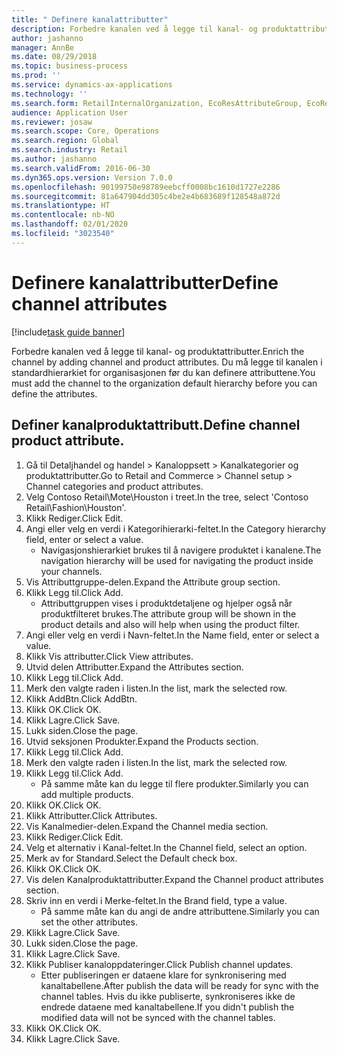 ```yaml
---
title: " Definere kanalattributter"
description: Forbedre kanalen ved å legge til kanal- og produktattributter.
author: jashanno
manager: AnnBe
ms.date: 08/29/2018
ms.topic: business-process
ms.prod: ''
ms.service: dynamics-ax-applications
ms.technology: ''
ms.search.form: RetailInternalOrganization, EcoResAttributeGroup, EcoResAttributeGroupAttribute, RetailAddChannelItems, RetailCatalogProductAttributeValue, RetailMedia
audience: Application User
ms.reviewer: josaw
ms.search.scope: Core, Operations
ms.search.region: Global
ms.search.industry: Retail
ms.author: jashanno
ms.search.validFrom: 2016-06-30
ms.dyn365.ops.version: Version 7.0.0
ms.openlocfilehash: 90199750e98789eebcff0008bc1610d1727e2286
ms.sourcegitcommit: 81a647904dd305c4be2e4b683689f128548a872d
ms.translationtype: HT
ms.contentlocale: nb-NO
ms.lasthandoff: 02/01/2020
ms.locfileid: "3023540"
---
```

# <a name="define-channel-attributes"></a><span data-ttu-id="d9591-103"> Definere kanalattributter</span><span class="sxs-lookup"><span data-stu-id="d9591-103">Define channel attributes</span></span>

[!include[task guide banner](../includes/task-guide-banner.md)]

<span data-ttu-id="d9591-104">Forbedre kanalen ved å legge til kanal- og produktattributter.</span><span class="sxs-lookup"><span data-stu-id="d9591-104">Enrich the channel by adding channel and product attributes.</span></span> <span data-ttu-id="d9591-105">Du må legge til kanalen i standardhierarkiet for organisasjonen før du kan definere attributtene.</span><span class="sxs-lookup"><span data-stu-id="d9591-105">You must add the channel to the organization default hierarchy before you can define the attributes.</span></span>


## <a name="define-channel-product-attribute"></a><span data-ttu-id="d9591-106">Definer kanalproduktattributt.</span><span class="sxs-lookup"><span data-stu-id="d9591-106">Define channel product attribute.</span></span>
1. <span data-ttu-id="d9591-107">Gå til Detaljhandel og handel > Kanaloppsett > Kanalkategorier og produktattributter.</span><span class="sxs-lookup"><span data-stu-id="d9591-107">Go to Retail and Commerce > Channel setup > Channel categories and product attributes.</span></span>
2. <span data-ttu-id="d9591-108">Velg Contoso Retail\Mote\Houston i treet.</span><span class="sxs-lookup"><span data-stu-id="d9591-108">In the tree, select 'Contoso Retail\Fashion\Houston'.</span></span>
3. <span data-ttu-id="d9591-109">Klikk Rediger.</span><span class="sxs-lookup"><span data-stu-id="d9591-109">Click Edit.</span></span>
4. <span data-ttu-id="d9591-110">Angi eller velg en verdi i Kategorihierarki-feltet.</span><span class="sxs-lookup"><span data-stu-id="d9591-110">In the Category hierarchy field, enter or select a value.</span></span>
    * <span data-ttu-id="d9591-111">Navigasjonshierarkiet brukes til å navigere produktet i kanalene.</span><span class="sxs-lookup"><span data-stu-id="d9591-111">The navigation hierarchy will be used for navigating the product inside your channels.</span></span>  
5. <span data-ttu-id="d9591-112">Vis Attributtgruppe-delen.</span><span class="sxs-lookup"><span data-stu-id="d9591-112">Expand the Attribute group section.</span></span>
6. <span data-ttu-id="d9591-113">Klikk Legg til.</span><span class="sxs-lookup"><span data-stu-id="d9591-113">Click Add.</span></span>
    * <span data-ttu-id="d9591-114">Attributtgruppen vises i produktdetaljene og hjelper også når produktfilteret brukes.</span><span class="sxs-lookup"><span data-stu-id="d9591-114">The attribute group will be shown in the product details and also will help when using the product filter.</span></span>  
7. <span data-ttu-id="d9591-115">Angi eller velg en verdi i Navn-feltet.</span><span class="sxs-lookup"><span data-stu-id="d9591-115">In the Name field, enter or select a value.</span></span>
8. <span data-ttu-id="d9591-116">Klikk Vis attributter.</span><span class="sxs-lookup"><span data-stu-id="d9591-116">Click View attributes.</span></span>
9. <span data-ttu-id="d9591-117">Utvid delen Attributter.</span><span class="sxs-lookup"><span data-stu-id="d9591-117">Expand the Attributes section.</span></span>
10. <span data-ttu-id="d9591-118">Klikk Legg til.</span><span class="sxs-lookup"><span data-stu-id="d9591-118">Click Add.</span></span>
11. <span data-ttu-id="d9591-119">Merk den valgte raden i listen.</span><span class="sxs-lookup"><span data-stu-id="d9591-119">In the list, mark the selected row.</span></span>
12. <span data-ttu-id="d9591-120">Klikk AddBtn.</span><span class="sxs-lookup"><span data-stu-id="d9591-120">Click AddBtn.</span></span>
13. <span data-ttu-id="d9591-121">Klikk OK.</span><span class="sxs-lookup"><span data-stu-id="d9591-121">Click OK.</span></span>
14. <span data-ttu-id="d9591-122">Klikk Lagre.</span><span class="sxs-lookup"><span data-stu-id="d9591-122">Click Save.</span></span>
15. <span data-ttu-id="d9591-123">Lukk siden.</span><span class="sxs-lookup"><span data-stu-id="d9591-123">Close the page.</span></span>
16. <span data-ttu-id="d9591-124">Utvid seksjonen Produkter.</span><span class="sxs-lookup"><span data-stu-id="d9591-124">Expand the Products section.</span></span>
17. <span data-ttu-id="d9591-125">Klikk Legg til.</span><span class="sxs-lookup"><span data-stu-id="d9591-125">Click Add.</span></span>
18. <span data-ttu-id="d9591-126">Merk den valgte raden i listen.</span><span class="sxs-lookup"><span data-stu-id="d9591-126">In the list, mark the selected row.</span></span>
19. <span data-ttu-id="d9591-127">Klikk Legg til.</span><span class="sxs-lookup"><span data-stu-id="d9591-127">Click Add.</span></span>
    * <span data-ttu-id="d9591-128">På samme måte kan du legge til flere produkter.</span><span class="sxs-lookup"><span data-stu-id="d9591-128">Similarly you can add multiple products.</span></span>  
20. <span data-ttu-id="d9591-129">Klikk OK.</span><span class="sxs-lookup"><span data-stu-id="d9591-129">Click OK.</span></span>
21. <span data-ttu-id="d9591-130">Klikk Attributter.</span><span class="sxs-lookup"><span data-stu-id="d9591-130">Click Attributes.</span></span>
22. <span data-ttu-id="d9591-131">Vis Kanalmedier-delen.</span><span class="sxs-lookup"><span data-stu-id="d9591-131">Expand the Channel media section.</span></span>
23. <span data-ttu-id="d9591-132">Klikk Rediger.</span><span class="sxs-lookup"><span data-stu-id="d9591-132">Click Edit.</span></span>
24. <span data-ttu-id="d9591-133">Velg et alternativ i Kanal-feltet.</span><span class="sxs-lookup"><span data-stu-id="d9591-133">In the Channel field, select an option.</span></span>
25. <span data-ttu-id="d9591-134">Merk av for Standard.</span><span class="sxs-lookup"><span data-stu-id="d9591-134">Select the Default check box.</span></span>
26. <span data-ttu-id="d9591-135">Klikk OK.</span><span class="sxs-lookup"><span data-stu-id="d9591-135">Click OK.</span></span>
27. <span data-ttu-id="d9591-136">Vis delen Kanalproduktattributter.</span><span class="sxs-lookup"><span data-stu-id="d9591-136">Expand the Channel product attributes section.</span></span>
28. <span data-ttu-id="d9591-137">Skriv inn en verdi i Merke-feltet.</span><span class="sxs-lookup"><span data-stu-id="d9591-137">In the Brand field, type a value.</span></span>
    * <span data-ttu-id="d9591-138">På samme måte kan du angi de andre attributtene.</span><span class="sxs-lookup"><span data-stu-id="d9591-138">Similarly you can set the other attributes.</span></span>  
29. <span data-ttu-id="d9591-139">Klikk Lagre.</span><span class="sxs-lookup"><span data-stu-id="d9591-139">Click Save.</span></span>
30. <span data-ttu-id="d9591-140">Lukk siden.</span><span class="sxs-lookup"><span data-stu-id="d9591-140">Close the page.</span></span>
31. <span data-ttu-id="d9591-141">Klikk Lagre.</span><span class="sxs-lookup"><span data-stu-id="d9591-141">Click Save.</span></span>
32. <span data-ttu-id="d9591-142">Klikk Publiser kanaloppdateringer.</span><span class="sxs-lookup"><span data-stu-id="d9591-142">Click Publish channel updates.</span></span>
    * <span data-ttu-id="d9591-143">Etter publiseringen er dataene klare for synkronisering med kanaltabellene.</span><span class="sxs-lookup"><span data-stu-id="d9591-143">After publish the data will be ready for sync with the channel tables.</span></span> <span data-ttu-id="d9591-144">Hvis du ikke publiserte, synkroniseres ikke de endrede dataene med kanaltabellene.</span><span class="sxs-lookup"><span data-stu-id="d9591-144">If you didn't publish the modified data will not be synced with the channel tables.</span></span>  
33. <span data-ttu-id="d9591-145">Klikk OK.</span><span class="sxs-lookup"><span data-stu-id="d9591-145">Click OK.</span></span>
34. <span data-ttu-id="d9591-146">Klikk Lagre.</span><span class="sxs-lookup"><span data-stu-id="d9591-146">Click Save.</span></span>

